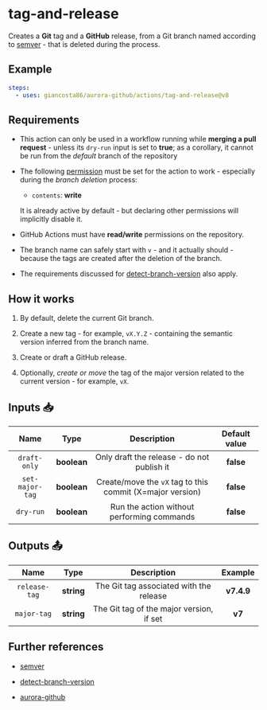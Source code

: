 # tag-and-release

Creates a **Git** tag and a **GitHub** release, from a Git branch named according to [semver](https://semver.org/) - that is deleted during the process.

## Example

```yaml
steps:
  - uses: giancosta86/aurora-github/actions/tag-and-release@v8
```

## Requirements

- This action can only be used in a workflow running while **merging a pull request** - unless its `dry-run` input is set to **true**; as a corollary, it cannot be run from the _default_ branch of the repository

- The following [permission](https://docs.github.com/en/actions/writing-workflows/choosing-what-your-workflow-does/controlling-permissions-for-github_token) must be set for the action to work - especially during the _branch deletion_ process:

  - `contents`: **write**

  It is already active by default - but declaring other permissions will implicitly disable it.

- GitHub Actions must have **read/write** permissions on the repository.

- The branch name can safely start with `v` - and it actually should - because the tags are created after the deletion of the branch.

- The requirements discussed for [detect-branch-version](../detect-branch-version/README.md) also apply.

## How it works

1. By default, delete the current Git branch.

1. Create a new tag - for example, `vX.Y.Z` - containing the semantic version inferred from the branch name.

1. Create or draft a GitHub release.

1. Optionally, _create or move_ the tag of the major version related to the current version - for example, `vX`.

## Inputs 📥

|      Name       |    Type     |                        Description                        | Default value |
| :-------------: | :---------: | :-------------------------------------------------------: | :-----------: |
|  `draft-only`   | **boolean** |        Only draft the release - do not publish it         |   **false**   |
| `set-major-tag` | **boolean** | Create/move the `vX` tag to this commit (X=major version) |   **false**   |
|    `dry-run`    | **boolean** |        Run the action without performing commands         |   **false**   |

## Outputs 📤

|     Name      |    Type    |               Description                |  Example   |
| :-----------: | :--------: | :--------------------------------------: | :--------: |
| `release-tag` | **string** | The Git tag associated with the release  | **v7.4.9** |
|  `major-tag`  | **string** | The Git tag of the major version, if set |   **v7**   |

## Further references

- [semver](https://semver.org/)

- [detect-branch-version](../detect-branch-version/README.md)

- [aurora-github](../../README.md)
